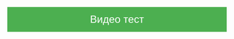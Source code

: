 <!DOCTYPE html>
<html lang="kk">
<head>
    <meta charset="UTF-8">
    <meta name="viewport" content="width=device-width, initial-scale=1.0">
    <title>Видео тест</title>
    <style>
        /* Төбе стилі */
        header {
            background-color: #4CAF50;
            color: white;
            text-align: center;
            padding: 15px 0;
            font-size: 24px;
            font-family: Arial, sans-serif;
        }
    </style>
</head>
<body>
    <header>
        Видео тест
    </header>
</body>
</html>
